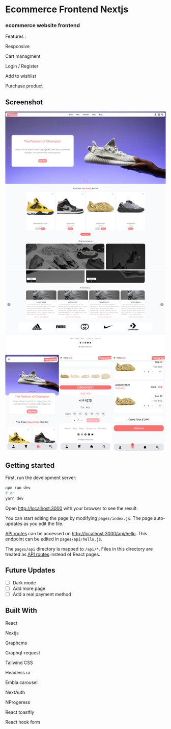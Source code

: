 # Ecommerce Frontend Nextjs

### ecommerce website frontend

Features :

Responsive

Cart managment

Login / Register

Add to wishlist

Purchase product

## Screenshot

![](./screenshot/1.png)
![](./screenshot/2.png)
![](./screenshot/3.png)
![](./screenshot/4.png)

## Getting started

First, run the development server:

```bash
npm run dev
# or
yarn dev
```

Open [http://localhost:3000](http://localhost:3000) with your browser to see the result.

You can start editing the page by modifying `pages/index.js`. The page auto-updates as you edit the file.

[API routes](https://nextjs.org/docs/api-routes/introduction) can be accessed on [http://localhost:3000/api/hello](http://localhost:3000/api/hello). This endpoint can be edited in `pages/api/hello.js`.

The `pages/api` directory is mapped to `/api/*`. Files in this directory are treated as [API routes](https://nextjs.org/docs/api-routes/introduction) instead of React pages.

## Future Updates

- [ ] Dark mode
- [ ] Add more page
- [ ] Add a real payment method

## Built With

React

Nextjs

Graphcms

Graphql-request

Tailwind CSS

Headless ui

Embla carousel

NextAuth

NProgeress

React toastfiy

React hook form
